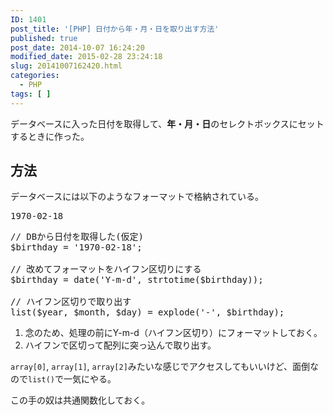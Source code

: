 ```yaml
---
ID: 1401
post_title: '[PHP] 日付から年・月・日を取り出す方法'
published: true
post_date: 2014-10-07 16:24:20
modified_date: 2015-02-28 23:24:18
slug: 20141007162420.html
categories:
  - PHP
tags: [ ]
---
```

データベースに入った日付を取得して、<strong>年・月・日</strong>のセレクトボックスにセットするときに作った。
<!--more-->
<h2>方法</h2>
データベースには以下のようなフォーマットで格納されている。
<pre>1970-02-18</pre>

<pre class="prettyprint linenums lang-php">// DBから日付を取得した(仮定)
$birthday = '1970-02-18';

// 改めてフォーマットをハイフン区切りにする
$birthday = date('Y-m-d', strtotime($birthday));

// ハイフン区切りで取り出す
list($year, $month, $day) = explode('-', $birthday);</pre>
1. 念のため、処理の前にY-m-d（ハイフン区切り）にフォーマットしておく。
2. ハイフンで区切って配列に突っ込んで取り出す。

<code>array[0]</code>, <code>array[1]</code>, <code>array[2]</code>みたいな感じでアクセスしてもいいけど、面倒なので<code>list()</code>で一気にやる。

この手の奴は共通関数化しておく。